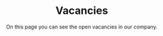 ---
layout: pages/vacancies.njk
title: Vacancies
subtitle: On this page you can see the open vacancies in our company.
eleventyNavigation:
  key: Vacancies
  order: 3
---
